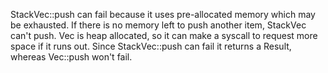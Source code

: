 StackVec::push can fail because it uses pre-allocated memory which may be exhausted. If there is no memory left to push another item, StackVec can't push. Vec is heap allocated, so it can make a syscall to request more space if it runs out. Since StackVec::push can fail it returns a Result, whereas Vec::push won't fail.